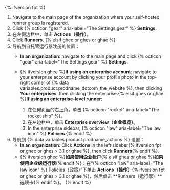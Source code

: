{% ifversion fpt %}
1. Navigate to the main page of the organization where your self-hosted runner group is registered.
2. Click {% octicon "gear" aria-label="The Settings gear" %} **Settings**.
3. 在左侧边栏中，单击 **Actions（操作）**。
4. Click **Runners**.
{% elsif ghec or ghes or ghae %}
1. 导航到自托管运行器注册的位置：
   * **In an organization**: navigate to the main page and click {% octicon "gear" aria-label="The Settings gear" %} **Settings**.
   * {% ifversion ghec %}**If using an enterprise account**: navigate to your enterprise account by clicking your profile photo in the top-right corner of {% data variables.product.prodname_dotcom_the_website %}, then clicking **Your enterprises**, then clicking the enterprise.{% elsif ghes or ghae %}**If using an enterprise-level runner**:

     1. 在任何页面的右上角，单击 {% octicon "rocket" aria-label="The rocket ship" %}。
     1. 在左边栏中，单击 **Enterprise overview（企业概览）**。
     1. In the enterprise sidebar, {% octicon "law" aria-label="The law icon" %} **Policies**.{% endif %}
1. 导航到 {% data variables.product.prodname_actions %} 设置：
   * **In an organization**: Click **Actions** in the left sidebar{% ifversion fpt or ghec or ghes > 3.1 or ghae %}, then click **Runners**{% endif %}.
   * {% ifversion ghec %}**如果使用企业帐户**{% elsif ghes or ghae %}**如果使用企业级运行器**{% endif %}：在“{% octicon "law" aria-label="The law icon" %} Policies（政策）”下单击 **Actions（操作）**{% ifversion fpt or ghec or ghes > 3.1 or ghae %}，然后单击 **Runners（运行器）**选项卡{% endif %}。
{% endif %}
